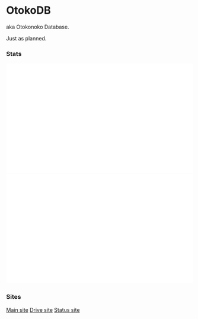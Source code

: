 # OtokoDB

aka Otokonoko Database.

Just as planned.

### Stats

![](https://raw.githubusercontent.com/OtokoDB/github-stats/master/generated/overview.svg#gh-dark-mode-only)
![](https://raw.githubusercontent.com/OtokoDB/github-stats/master/generated/languages.svg#gh-dark-mode-only)

### Sites

[Main site](https://otokodb.vercel.app)
[Drive site](https://otokodb-drive.vercel.app)
[Status site](https://otokodb.github.io/upptime)
